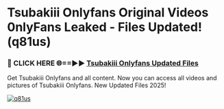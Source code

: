 # Tsubakiii Onlyfans Original Videos 0nlyFans Leaked - Files Updated! (q81us)

<h3>🔴 CLICK HERE 🌐==►► <a href="https://tinyurl.com/ehrbuxhb" rel="nofollow">Tsubakiii Onlyfans Updated Files</a></h3>

Get Tsubakiii Onlyfans and all content. Now you can access all videos and pictures of Tsubakiii Onlyfans. New Updated Files 2025!

[![q81us](https://i.imgur.com/lVYEuWS.gif)](https://tinyurl.com/ehrbuxhb)
